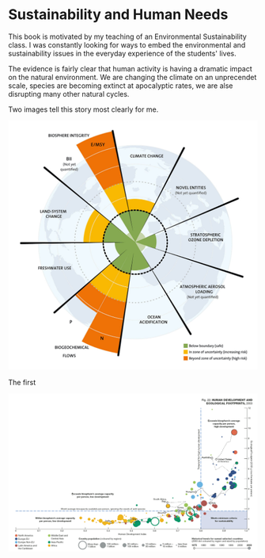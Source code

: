 # Sustainability and Human Needs

This book is motivated by my teaching of an Environmental Sustainability class. 
I was constantly looking for ways to embed the environmental and sustainability issues
in the everyday experience of the students' lives.

The evidence is fairly clear that human activity 
is having a dramatic impact on the natural environment.
We are changing the climate on an unprecendet scale,
species are becoming extinct at apocalyptic rates,
we are alse disrupting many other natural cycles.

Two images tell this story most clearly for me.

![](../../images/0_Preface/planetary-boundaries.jpg)

The first 


![](../../images/0_Preface/fig22_human_dev_and_eco_footprints.gif)